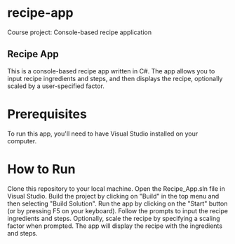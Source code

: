 # recipe-app
Course project: Console-based recipe application

## Recipe App
This is a console-based recipe app written in C#. The app allows you to input recipe ingredients and steps, and then displays the recipe, optionally scaled by a user-specified factor.

# Prerequisites
To run this app, you'll need to have Visual Studio installed on your computer.

# How to Run
Clone this repository to your local machine.
Open the Recipe_App.sln file in Visual Studio.
Build the project by clicking on "Build" in the top menu and then selecting "Build Solution".
Run the app by clicking on the "Start" button (or by pressing F5 on your keyboard).
Follow the prompts to input the recipe ingredients and steps.
Optionally, scale the recipe by specifying a scaling factor when prompted.
The app will display the recipe with the ingredients and steps.
